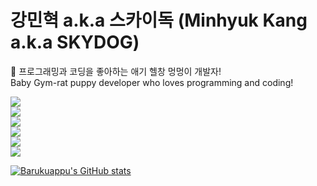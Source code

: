 강민혁 a.k.a 스카이독 (Minhyuk Kang a.k.a SKYDOG)
=============

🐶 프로그래밍과 코딩을 좋아하는 애기 헬창 멍멍이 개발자!
<br>
Baby Gym-rat puppy developer who loves programming and coding!

<a href="https://skydog.dev" target="_blank"><img src="https://img.shields.io/badge/HOMEPAGE(HTML)-SKYDOG.DEV-E34F26?style=for-the-badge&logo=html5&logoColor=white">
<br>
<a href="https://barukuappu.mycafe24.com" target="_blank"><img src="https://img.shields.io/badge/HOMEPAGE(WORDPRESS)-BARUKUAPPU.MYCAFE24.COM-21759B?style=for-the-badge&logo=wordpress&logoColor=white">
<br>
<a href="https://twitter.com/Barukuappu" target="_blank"><img src="https://img.shields.io/badge/TWITTER-@BARUKUAPPU-1DA1F2?style=for-the-badge&logo=twitter&logoColor=white">
<br>
<a href="https://hyperpla.net/@skydog" target="_blank"><img src="https://img.shields.io/badge/HYPERPLANET(MASTODON)-@SKYDOG-6364FF?style=for-the-badge&logo=mastodon&logoColor=white">
<br>
<a href="https://www.twitch.tv/barukuappu" target="_blank"><img src="https://img.shields.io/badge/TWITCH-BARUKUAPPU-9146FF?style=for-the-badge&logo=twitch&logoColor=white">
<br>
<a href="https://www.youtube.com/@skydog_dev" target="_blank"><img src="https://img.shields.io/badge/YOUTUBE-@SKYDOG_DEV-FF0000?style=for-the-badge&logo=youtube&logoColor=white">

![Barukuappu's GitHub stats](https://github-readme-stats.vercel.app/api?username=Barukuappu&show_icons=true&theme=dracula)
